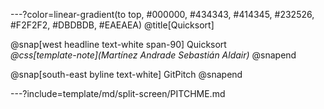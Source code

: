 ---?color=linear-gradient(to top, #000000, #434343, #414345, #232526, #F2F2F2, #DBDBDB, #EAEAEA)
@title[Quicksort]

@snap[west headline text-white span-90]
Quicksort<br>*@css[template-note](Martínez Andrade Sebastián Aldair)*
@snapend

@snap[south-east byline  text-white]
GitPitch
@snapend

---?include=template/md/split-screen/PITCHME.md
